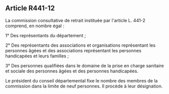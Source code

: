 ## Article R441-12

La commission consultative de retrait instituée par l'article L. 441-2 comprend, en nombre égal :

1° Des représentants du département ;

2° Des représentants des associations et organisations représentant les personnes âgées et des associations
représentant les personnes handicapées et leurs familles ;

3° Des personnes qualifiées dans le domaine de la prise en charge sanitaire et sociale des personnes âgées et
des personnes handicapées.

Le président du conseil départemental fixe le nombre des membres de la commission dans la limite de neuf
personnes. Il procède à leur désignation.

